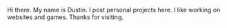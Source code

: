 Hi there. My name is Dustin.
I post personal projects here.
I like working on websites and games.
Thanks for visiting.
